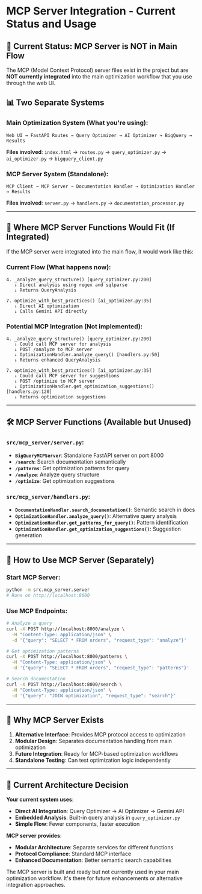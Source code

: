 # MCP Server Integration - Current Status and Usage

## 🚨 Current Status: MCP Server is NOT in Main Flow

The MCP (Model Context Protocol) server files exist in the project but are **NOT currently integrated** into the main optimization workflow that you use through the web UI.

## 📊 Two Separate Systems

### **Main Optimization System** (What you're using):
```
Web UI → FastAPI Routes → Query Optimizer → AI Optimizer → BigQuery → Results
```
**Files involved**: `index.html` → `routes.py` → `query_optimizer.py` → `ai_optimizer.py` → `bigquery_client.py`

### **MCP Server System** (Standalone):
```
MCP Client → MCP Server → Documentation Handler → Optimization Handler → Results
```
**Files involved**: `server.py` → `handlers.py` → `documentation_processor.py`

---

## 🔄 Where MCP Server Functions Would Fit (If Integrated)

If the MCP server were integrated into the main flow, it would work like this:

### **Current Flow** (What happens now):
```
4. _analyze_query_structure() [query_optimizer.py:200]
   ↓ Direct analysis using regex and sqlparse
   ↓ Returns QueryAnalysis

7. optimize_with_best_practices() [ai_optimizer.py:35]
   ↓ Direct AI optimization
   ↓ Calls Gemini API directly
```

### **Potential MCP Integration** (Not implemented):
```
4. _analyze_query_structure() [query_optimizer.py:200]
   ↓ Could call MCP server for analysis
   ↓ POST /analyze to MCP server
   ↓ OptimizationHandler.analyze_query() [handlers.py:50]
   ↓ Returns enhanced QueryAnalysis

7. optimize_with_best_practices() [ai_optimizer.py:35]
   ↓ Could call MCP server for suggestions
   ↓ POST /optimize to MCP server
   ↓ OptimizationHandler.get_optimization_suggestions() [handlers.py:120]
   ↓ Returns optimization suggestions
```

---

## 🛠️ MCP Server Functions (Available but Unused)

### **`src/mcp_server/server.py`**:
- **`BigQueryMCPServer`**: Standalone FastAPI server on port 8000
- **`/search`**: Search documentation semantically
- **`/patterns`**: Get optimization patterns for query
- **`/analyze`**: Analyze query structure
- **`/optimize`**: Get optimization suggestions

### **`src/mcp_server/handlers.py`**:
- **`DocumentationHandler.search_documentation()`**: Semantic search in docs
- **`OptimizationHandler.analyze_query()`**: Alternative query analysis
- **`OptimizationHandler.get_patterns_for_query()`**: Pattern identification
- **`OptimizationHandler.get_optimization_suggestions()`**: Suggestion generation

---

## 🚀 How to Use MCP Server (Separately)

### **Start MCP Server**:
```bash
python -m src.mcp_server.server
# Runs on http://localhost:8000
```

### **Use MCP Endpoints**:
```bash
# Analyze a query
curl -X POST http://localhost:8000/analyze \
  -H "Content-Type: application/json" \
  -d '{"query": "SELECT * FROM orders", "request_type": "analyze"}'

# Get optimization patterns
curl -X POST http://localhost:8000/patterns \
  -H "Content-Type: application/json" \
  -d '{"query": "SELECT * FROM orders", "request_type": "patterns"}'

# Search documentation
curl -X POST http://localhost:8000/search \
  -H "Content-Type: application/json" \
  -d '{"query": "JOIN optimization", "request_type": "search"}'
```

---

## 🎯 Why MCP Server Exists

1. **Alternative Interface**: Provides MCP protocol access to optimization
2. **Modular Design**: Separates documentation handling from main optimization
3. **Future Integration**: Ready for MCP-based optimization workflows
4. **Standalone Testing**: Can test optimization logic independently

---

## 🔧 Current Architecture Decision

**Your current system uses**:
- **Direct AI Integration**: Query Optimizer → AI Optimizer → Gemini API
- **Embedded Analysis**: Built-in query analysis in `query_optimizer.py`
- **Simple Flow**: Fewer components, faster execution

**MCP server provides**:
- **Modular Architecture**: Separate services for different functions
- **Protocol Compliance**: Standard MCP interface
- **Enhanced Documentation**: Better semantic search capabilities

The MCP server is built and ready but not currently used in your main optimization workflow. It's there for future enhancements or alternative integration approaches.